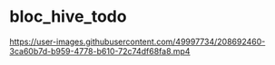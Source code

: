 # bloc_hive_todo



https://user-images.githubusercontent.com/49997734/208692460-3ca60b7d-b959-4778-b610-72c74df68fa8.mp4





